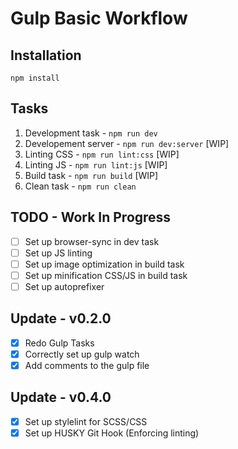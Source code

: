 # Gulp Basic Workflow

## Installation

```
npm install
```

## Tasks

1. Development task - ```npm run dev```
2. Developement server - ```npm run dev:server``` [WIP]
3. Linting CSS - ```npm run lint:css``` [WIP]
4. Linting JS - ```npm run lint:js``` [WIP]
5. Build task - ```npm run build``` [WIP]
6. Clean task - ```npm run clean```

## TODO - Work In Progress
- [ ] Set up browser-sync in dev task
- [ ] Set up JS linting
- [ ] Set up image optimization in build task
- [ ] Set up minification CSS/JS in build task
- [ ] Set up autoprefixer

## Update - v0.2.0
- [x] Redo Gulp Tasks
- [x] Correctly set up gulp watch
- [x] Add comments to the gulp file

## Update - v0.4.0
- [x] Set up stylelint for SCSS/CSS
- [x] Set up HUSKY Git Hook (Enforcing linting)
